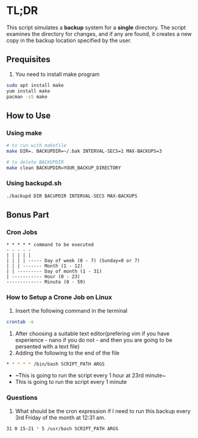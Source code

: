 # TL;DR

This script simulates a **backup** system for a **single** directory.
The script examines the directory for changes, and if any are found, it creates a new copy in the backup location specified by the user.

## Prequisites

1. You need to install make program
```bash
sudo apt install make
yum install make
pacman -sS make
```


## How to Use

### Using make

```bash
# to run with makefile
make DIR=. BACKUPDIR=~/.bak INTERVAL-SECS=1 MAX-BACKUPS=3

# to delete BACKUPDIR
make clean BACKUPDIR=YOUR_BACKUP_DIRECTORY
```

### Using backupd.sh

```bash
./backupd DIR BACUPDIR INTERVAL-SECS MAX-BACKUPS
```

## Bonus Part

### Cron Jobs

```text
* * * * * command to be executed
- - - - -
| | | | |
| | | | ----- Day of week (0 - 7) (Sunday=0 or 7)
| | | ------- Month (1 - 12)
| | --------- Day of month (1 - 31)
| ----------- Hour (0 - 23)
------------- Minute (0 - 59)
```

### How to Setup a Crone Job on Linux

1. Insert the following command in the terminal

```bash
crontab -e
```

1. After choosing a suitable text editor(prefering vim if you have experience - nano if you do not - and then you are going to be persented with a text file)
1. Adding the following to the end of the file

```bash
* * * * * /bin/bash SCRIPT_PATH ARGS
```

- ~This is going to run the script every 1 hour at 23rd minute~
- This is going to run the script every 1 minute

### Questions

1. What should be the cron expression if I need to run this backup every 3rd Friday
   of the month at 12:31 am.

```bash
31 0 15-21 * 5 /usr/bash SCRIPT_PATH ARGS
```
